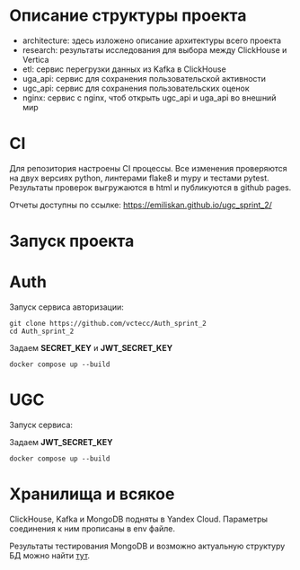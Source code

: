 # Описание структуры проекта

- architecture: здесь изложено описание архитектуры всего проекта
- research: результаты исследования для выбора между ClickHouse и Vertica
- etl: сервис перегрузки данных из Kafka в ClickHouse
- uga_api: сервис для сохранения пользовательской активности
- ugc_api: сервис для сохранения пользовательских оценок
- nginx: сервис с nginx, чтоб открыть ugc_api и uga_api во внешний мир

# CI

Для репозитория настроены CI процессы.
Все изменения проверяются на двух версиях python, линтерами flake8 и mypy и тестами pytest.
Результаты проверок выгружаются в html и публикуются в github pages.

Отчеты доступны по ссылке:
https://emiliskan.github.io/ugc_sprint_2/
>   
# Запуск проекта

# Auth

Запуск сервиса авторизации:

```shell
git clone https://github.com/vctecc/Auth_sprint_2
cd Auth_sprint_2
```
Задаем **SECRET_KEY** и **JWT_SECRET_KEY**
```
docker compose up --build
```

# UGC
Запуск сервиса:

Задаем **JWT_SECRET_KEY**
```shell
docker compose up --build
```

# Хранилища и всякое
ClickHouse, Kafka и MongoDB подняты в Yandex Cloud.
Параметры соединения к ним прописаны в env файле.

Результаты тестирования MongoDB и возможно актуальную структуру БД можно найти [тут](https://github.com/emiliskan/ugc_sprint_2/blob/main/research/mongo/README.md). 
